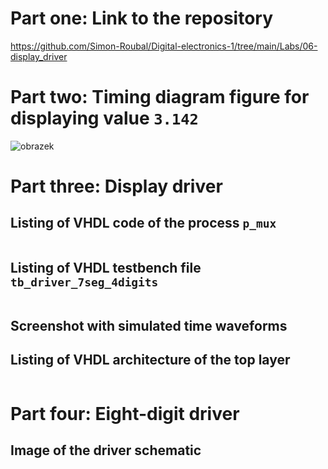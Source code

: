 # Part one: Link to the repository
https://github.com/Simon-Roubal/Digital-electronics-1/tree/main/Labs/06-display_driver
# Part two: Timing diagram figure for displaying value ```3.142```
![obrazek](https://user-images.githubusercontent.com/77580298/112166435-e9bf3900-8bef-11eb-8faa-cc8038608326.png)
# Part three: Display driver
## Listing of VHDL code of the process ```p_mux```
```vhdl

```
## Listing of VHDL testbench file ```tb_driver_7seg_4digits```
```vhdl

```
## Screenshot with simulated time waveforms

## Listing of VHDL architecture of the top layer
```vhdl

```
# Part four: Eight-digit driver
## Image of the driver schematic
